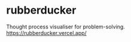 # rubberducker

Thought process visualiser for problem-solving.
https://rubberducker.vercel.app/

<!-- ## setup

- I'm using MongoDB Atlas so you'll have to make an account for it too ¯\\_(ツ)_/¯
(unless there is another way I'm not aware of)
- Make a cluster with any name
- Make a database in it with the exact name 'rubberducker'
- Make a collection with any name and update `collectionName` in \backend\routes\page.mjs
- Make a `.env` file in `backend`
- get your connection string and paste `ATLAS_URI="<connection_string>"` in the `.env`

- cd frontend
- run `npm i`
- run `npm start`
- cd backend
- run `npm i`
- run `nodemon ./server.mjs` -->




